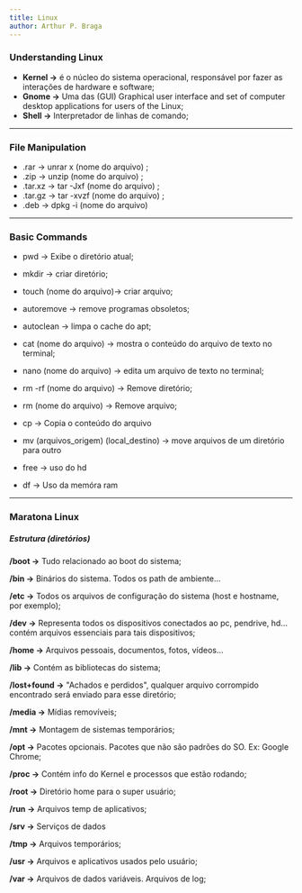 ```yaml
---
title: Linux
author: Arthur P. Braga
---
```


### Understanding Linux

- **Kernel ->** é o núcleo do sistema operacional, responsável por fazer as interações de hardware e software;   
- **Gnome ->** Uma das (GUI) Graphical user interface and set of computer desktop applications for users of the Linux; 
- **Shell ->** Interpretador de linhas de comando;

---

### File Manipulation

- .rar -> unrar x (nome do arquivo) ;
- .zip -> unzip (nome do arquivo) ;
- .tar.xz -> tar -Jxf (nome do arquivo) ;    
- .tar.gz -> tar -xvzf (nome do arquivo) ;
- .deb -> dpkg -i (nome do arquivo)

---------------------------------------------------------------------------------------------------------------------------

### Basic Commands

- pwd -> Exibe o diretório atual;

- mkdir -> criar diretório;

- touch (nome do arquivo)-> criar arquivo;

- autoremove -> remove programas obsoletos;

- autoclean -> limpa o cache do apt;

- cat (nome do arquivo) -> mostra o conteúdo do arquivo de texto no terminal;

- nano (nome do arquivo) -> edita um arquivo de texto no terminal;

- rm -rf (nome do arquivo) -> Remove diretório;

- rm (nome do arquivo) -> Remove arquivo;

- cp -> Copia o conteúdo do arquivo

- mv (arquivos_origem) (local_destino) -> move arquivos de um diretório para outro 

- free -> uso do hd

- df -> Uso da memóra ram

---

### Maratona Linux

##### Estrutura (diretórios)

**/boot ->** Tudo relacionado ao boot do sistema;

**/bin ->** Binários do sistema. Todos os path de ambiente...

**/etc ->** Todos os arquivos de configuração do sistema (host e hostname, por exemplo);

**/dev ->** Representa todos os dispositivos conectados ao pc, pendrive, hd... contém arquivos essenciais para tais dispositivos;

**/home ->** Arquivos pessoais, documentos, fotos, vídeos...

**/lib ->** Contém as bibliotecas do sistema;

**/lost+found ->** "Achados e perdidos", qualquer arquivo corrompido encontrado será enviado para esse diretório;

**/media ->** Mídias removíveis;

**/mnt ->** Montagem de sistemas temporários;

**/opt ->** Pacotes opcionais. Pacotes que não são padrões do SO. Ex: Google Chrome;

**/proc ->** Contém info do Kernel e processos que estão rodando;

**/root ->** Diretório home para o super usuário;

**/run ->** Arquivos temp de aplicativos;

**/srv ->** Serviços de dados

**/tmp ->** Arquivos temporários;

**/usr ->** Arquivos e aplicativos usados pelo usuário;

**/var ->** Arquivos de dados variáveis. Arquivos de log;